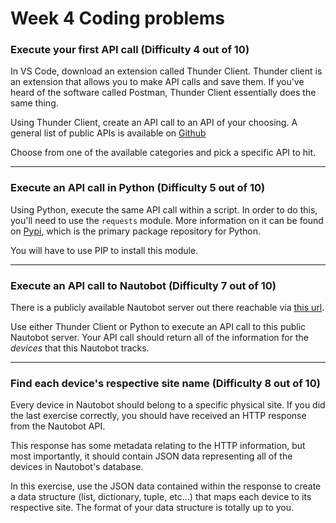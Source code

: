 # Week 4 Coding problems

### Execute your first API call (Difficulty 4 out of 10)

In VS Code, download an extension called Thunder Client.  Thunder client is an extension that allows you to make API calls and save them.  If you've heard of the software called Postman, Thunder Client essentially does the same thing.

Using Thunder Client, create an API call to an API of your choosing.  A general list of public APIs is available on [Github](https://github.com/public-apis/public-apis)

Choose from one of the available categories and pick a specific API to hit.  

---

### Execute an API call in Python (Difficulty 5 out of 10)

Using Python, execute the same API call within a script.  In order to do this, you'll need to use the `requests` module.  More information on it can be found on [Pypi](https://pypi.org/project/requests/), which is the primary package repository for Python.

You will have to use PIP to install this module.

---

### Execute an API call to Nautobot (Difficulty 7 out of 10)

There is a publicly available Nautobot server out there reachable via [this url](https://demo.nautobot.com).

Use either Thunder Client or Python to execute an API call to this public Nautobot server.  Your API call should return all of the information for the _devices_ that this Nautobot tracks.

---

### Find each device's respective site name (Difficulty 8 out of 10)

Every device in Nautobot should belong to a specific physical site.  If you did the last exercise correctly, you should have received an HTTP response from the Nautobot API.  

This response has some metadata relating to the HTTP information, but most importantly, it should contain JSON data representing all of the devices in Nautobot's database.

In this exercise, use the JSON data contained within the response to create a data structure (list, dictionary, tuple, etc...) that maps each device to its respective site.  The format of your data structure is totally up to you.